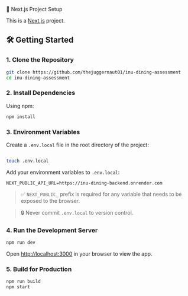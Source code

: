🚀 Next.js Project Setup

This is a [Next.js](https://nextjs.org/) project.

## 🛠️ Getting Started

### 1. **Clone the Repository**

```bash
git clone https://github.com/thejuggernaut01/inu-dining-assessment
cd inu-dining-assessment
```

### 2. **Install Dependencies**

Using npm:

```bash
npm install

```

### 3. **Environment Variables**

Create a `.env.local` file in the root directory of the project:

```bash

touch .env.local

```

Add your environment variables to `.env.local`:

```env
NEXT_PUBLIC_API_URL=https://inu-dining-backend.onrender.com
```

> ✅ `NEXT_PUBLIC_` prefix is required for any variable that needs to be exposed to the browser.

> 🔒 Never commit `.env.local` to version control.

### 4. **Run the Development Server**

```bash
npm run dev
```

Open [http://localhost:3000](http://localhost:3000) in your browser to view the app.

### 5. **Build for Production**

```bash
npm run build
npm start
```
